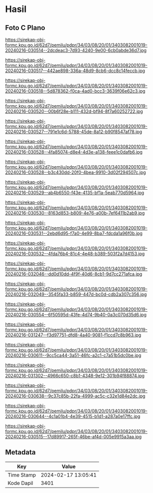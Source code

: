 # Hasil

## Foto C Plano

https://sirekap-obj-formc.kpu.go.id/62d7/pemilu/pdpr/34/03/08/20/01/3403082001019-20240216-030514--2dcdeac3-7d93-4240-9e00-6cb0abde36d7.jpg

https://sirekap-obj-formc.kpu.go.id/62d7/pemilu/pdpr/34/03/08/20/01/3403082001019-20240216-030517--442ae898-336a-48d9-8cb6-dcc8c14feccb.jpg

https://sirekap-obj-formc.kpu.go.id/62d7/pemilu/pdpr/34/03/08/20/01/3403082001019-20240216-030518--5d878362-f0ca-4ad0-bcc3-3639f06e62c3.jpg

https://sirekap-obj-formc.kpu.go.id/62d7/pemilu/pdpr/34/03/08/20/01/3403082001019-20240216-030520--00b6f28e-b111-432d-bf94-8f7a60252722.jpg

https://sirekap-obj-formc.kpu.go.id/62d7/pemilu/pdpr/34/03/08/20/01/3403082001019-20240216-030527--791e1c6d-5788-45de-8a12-b90f8547af78.jpg

https://sirekap-obj-formc.kpu.go.id/62d7/pemilu/pdpr/34/03/08/20/01/3403082001019-20240216-030528--4fa85074-d8e4-4d3e-a138-feee1c0dafb6.jpg

https://sirekap-obj-formc.kpu.go.id/62d7/pemilu/pdpr/34/03/08/20/01/3403082001019-20240216-030528--b3c430dd-20f0-4bea-9910-3d02f294507c.jpg

https://sirekap-obj-formc.kpu.go.id/62d7/pemilu/pdpr/34/03/08/20/01/3403082001019-20240216-030529--ab4b6550-f43e-4135-bf1a-5eab770d5964.jpg

https://sirekap-obj-formc.kpu.go.id/62d7/pemilu/pdpr/34/03/08/20/01/3403082001019-20240216-030530--8163d853-b809-4e76-a00b-7ef6411b2ab9.jpg

https://sirekap-obj-formc.kpu.go.id/62d7/pemilu/pdpr/34/03/08/20/01/3403082001019-20240216-030531--2ebd6d95-f7a0-4e99-8ba7-fdcda1a96f0b.jpg

https://sirekap-obj-formc.kpu.go.id/62d7/pemilu/pdpr/34/03/08/20/01/3403082001019-20240216-030532--4fda76b4-81c4-4e48-b389-503f2a7d4153.jpg

https://sirekap-obj-formc.kpu.go.id/62d7/pemilu/pdpr/34/03/08/20/01/3403082001019-20240216-032046--dd0d10dd-4f9f-40d6-8cb1-9d7cc271afca.jpg

https://sirekap-obj-formc.kpu.go.id/62d7/pemilu/pdpr/34/03/08/20/01/3403082001019-20240216-032049--3545fa33-b859-447d-bc0d-cdb2a307c356.jpg

https://sirekap-obj-formc.kpu.go.id/62d7/pemilu/pdpr/34/03/08/20/01/3403082001019-20240216-030554--6f50595d-43fe-4d74-9b40-0a3c070d35d6.jpg

https://sirekap-obj-formc.kpu.go.id/62d7/pemilu/pdpr/34/03/08/20/01/3403082001019-20240216-031247--f3d97751-dfd8-4a40-9081-f1ccd7c8b963.jpg

https://sirekap-obj-formc.kpu.go.id/62d7/pemilu/pdpr/34/03/08/20/01/3403082001019-20240216-030611--9cc5ca44-3a51-46fc-a2c1-c7a51b5dc0be.jpg

https://sirekap-obj-formc.kpu.go.id/62d7/pemilu/pdpr/34/03/08/20/01/3403082001019-20240216-031302--4966c650-c8b1-4348-9e12-301b94f88874.jpg

https://sirekap-obj-formc.kpu.go.id/62d7/pemilu/pdpr/34/03/08/20/01/3403082001019-20240216-030638--9c37c85b-22fa-4999-ac5c-c32e1d84e2dc.jpg

https://sirekap-obj-formc.kpu.go.id/62d7/pemilu/pdpr/34/03/08/20/01/3403082001019-20240216-030644--4c1a01b4-4e39-4515-b1d1-a287a0e17ffc.jpg

https://sirekap-obj-formc.kpu.go.id/62d7/pemilu/pdpr/34/03/08/20/01/3403082001019-20240216-030515--17d89917-265f-46be-af4d-005e9915a3aa.jpg


## Metadata

| Key        | Value               |
| ---------- | ------------------- |
| Time Stamp | 2024-02-17 13:05:41 |
| Kode Dapil | 3401                |



